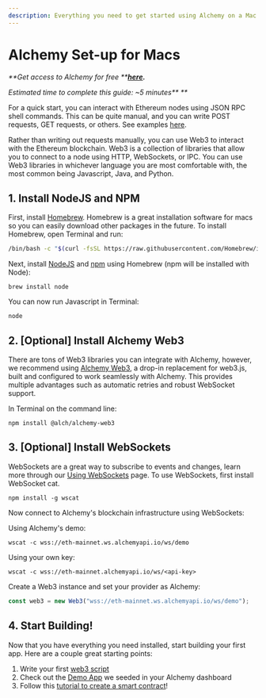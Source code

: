 ```yaml
---
description: Everything you need to get started using Alchemy on a Mac.
---
```


# Alchemy Set-up for Macs

_**Get access to Alchemy for free **_[_**here**_](https://alchemy.com/?r=affiliate:186ee05a-043c-44a8-b3ee-e5a05c8dba04)_**.**_

_Estimated time to complete this guide: \~5 minutes** **_

For a quick start, you can interact with Ethereum nodes using JSON RPC shell commands. This can be quite manual, and you can write POST requests, GET requests, or others. See examples [here](../introduction/getting-started.md#2-make-a-request).

Rather than writing out requests manually, you can use Web3 to interact with the Ethereum blockchain. Web3 is a collection of libraries that allow you to connect to a node using HTTP, WebSockets, or IPC. You can use Web3 libraries in whichever language you are most comfortable with, the most common being Javascript, Java, and Python.

## 1. Install NodeJS and NPM

First, install [Homebrew](https://brew.sh). Homebrew is a great installation software for macs so you can easily download other packages in the future. To install Homebrew, open Terminal and run:

```bash
/bin/bash -c "$(curl -fsSL https://raw.githubusercontent.com/Homebrew/install/master/install.sh)"
```

Next, install [NodeJS](https://nodejs.org/en/) and [npm](https://www.npmjs.com) using Homebrew (npm will be installed with Node):

```
brew install node
```

You can now run Javascript in Terminal:

```
node
```

## 2. \[Optional] Install Alchemy Web3

There are tons of Web3 libraries you can integrate with Alchemy, however, we recommend using [Alchemy Web3](../documentation/alchemy-web3/), a drop-in replacement for web3.js, built and configured to work seamlessly with Alchemy. This provides multiple advantages such as automatic retries and robust WebSocket support.

In Terminal on the command line:

```
npm install @alch/alchemy-web3
```

## 3. \[Optional] Install WebSockets&#x20;

WebSockets are a great way to subscribe to events and changes, learn more through our [Using WebSockets](using-websockets.md) page. To use WebSockets, first install WebSocket cat.

```
npm install -g wscat
```

Now connect to Alchemy's blockchain infrastructure using WebSockets:

Using Alchemy's demo:&#x20;

```
wscat -c wss://eth-mainnet.ws.alchemyapi.io/ws/demo
```

Using your own key:

```
wscat -c wss://eth-mainnet.alchemyapi.io/ws/<api-key>
```

Create a Web3 instance and set your provider as Alchemy:

```javascript
const web3 = new Web3("wss://eth-mainnet.ws.alchemyapi.io/ws/demo");
```

## 4. Start Building!&#x20;

Now that you have everything you need installed, start building your first app. Here are a couple great starting points:

1. Write your first [web3 script](../tutorials/simple-web3-script.md)&#x20;
2. Check out the [Demo App](demo-app.md) we seeded in your Alchemy dashboard
3. Follow this [tutorial to create a smart contract](../tutorials/hello-world-smart-contract/)!&#x20;
